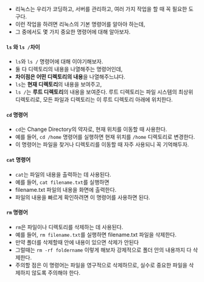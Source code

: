 - 리눅스는 우리가 코딩하고, 서버를 관리하고, 여러 가지 작업을 할 때 꼭 필요한 도구다. 
- 이런 작업을 하려면 리눅스의 기본 명령어를 알아야 하는데, 
- 그 중에서도 몇 가지 중요한 명령어에 대해 알아보자.

#### `ls` 와 `ls /`차이 
- `ls`와 `ls /` 명령어에 대해 이야기해보자. 
- 둘 다 디렉토리의 내용을 나열해주는 명령어인데, 
- **차이점은 어떤 디렉토리의 내용**을 나열해주느냐다. 
- `ls`는 **현재 디렉토리**의 내용을 보여주고, 
- `ls /`는 **루트 디렉토리**의 내용을 보여준다. 루트 디렉토리는 파일 시스템의 최상위 디렉토리로, 모든 파일과 디렉토리는 이 루트 디렉토리 아래에 위치한다.

#### `cd` 명령어
- `cd`는 Change Directory의 약자로, 현재 위치를 이동할 때 사용한다. 
- 예를 들어, `cd /home` 명령어를 실행하면 현재 위치를 `/home` 디렉토리로 변경한다. 
- 이 명령어는 파일을 찾거나 디렉토리를 이동할 때 자주 사용되니 꼭 기억해두자.

#### `cat` 명령어
- `cat`는 파일의 내용을 출력하는 데 사용된다. 
- 예를 들어, `cat filename.txt`를 실행하면 
- filename.txt 파일의 내용을 화면에 출력한다. 
- 파일의 내용을 빠르게 확인하려면 이 명령어를 사용하면 된다.

#### `rm` 명령어
- `rm`은 파일이나 디렉토리를 삭제하는 데 사용된다. 
- 예를 들어, `rm filename.txt`를 실행하면 filename.txt 파일을 삭제한다. 
- 만약 폴더를 삭제할때 안에 내용이 있으면 삭제가 안된다
- 그럴때는 `rm -rf foldername` 이렇게 해보자 강제적으로 폴더 안의 내용까지 다 삭제한다. 
- 주의할 점은 이 명령어는 파일을 영구적으로 삭제하므로, 실수로 중요한 파일을 삭제하지 않도록 주의해야 한다.


